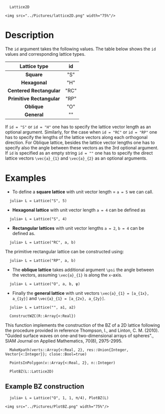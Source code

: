 
```@docs
  Lattice2D
```
```@raw html
<img src="../Pictures/lattice2D.png" width="75%"/>
```
# Description
  The `id` argument takes the following values. The table below shows the `id` values and corresponding lattice types.

| Lattice type              | id   |   
|:-------------------------:|:----:|
| **Square**                | "S"  |
| **Hexagonal**             | "H"  |
| **Centered Rectangular**  | "RC" |
| **Primitive Rectangular** | "RP" |
| **Oblique**               | "O"  |
| **General**               | ""   |

If `id = "S"` or `id = "H"` one has to specify the lattice vector length as an optional argument. Similarly, for the case when `id = "RC"` or `id = "RP"` one has to specify the lengths of the lattice vectors along each orthogonal direction. For Oblique lattice, besides the lattice vector lengths
one has to specify also the angle between these vectors as the 3rd optional argument. If `id` is specified as an empty string `id = ""` one has to specify the direct lattice vectors ``\vec{a}_{1}`` and ``\vec{a}_{2}``
as an optional arguments.


# Examples
* To define a **square lattice** with unit vector length = `a = 5` we can call.
```@julia-repl
  julia> L = Lattice("S", 5)
```
* **Hexagonal lattice** with unit vector length  `a = 4` can be defined as
```@julia-repl
  julia> L = Lattice("S", 4)
```
* **Rectangular lattices** with unit vector lengths `a = 2`, `b = 4` can be defined as.
```@julia-repl
  julia> L = Lattice("RC", a, b)
```
The primitive rectangular lattice can be constructed using:
```@julia-repl
  julia> L = Lattice("RP", a, b)
```
* The **oblique lattice** takes additional argument ``\psi`` the angle between the vectors, assuming ``\vec{a}_{1}`` is along the `x`-axis.

```@julia-repl
  julia> L = Lattice("O", a, b, ψ)
```
* Finally the **general lattice** with unit vectors ``\vec{a}_{1} = [a_{1x}, a_{1y}]`` and ``\vec{a}_{1} = [a_{2x}, a_{2y}]``.

```@julia-repl
  julia> L = Lattice("", a1, a2)
```
```@docs
  ConstructWZC(R::Array{<:Real})
```
This function implements the construction of the BZ of a 2D lattice following the procedure provided in reference
Thompson, I., and Linton, C. M. (2010). "Guided surface waves on one-and two-dimensional arrays of spheres".,
SIAM Journal on Applied Mathematics, 70(8), 2975-2995.

```@docs
  MakeKpath(verts::Array{<:Real, 2}, res::Union{Integer, Vector{<:Integer}}; close::Bool=true)
```
```@docs
  PointsInPolygon(v::Array{<:Real, 2}, n::Integer)
```
```@docs
  PlotBZ(L::Lattice2D)
```
## Example BZ construction
```@julia-repl
  julia> L = Lattice("O", 1, 1, π/4), PlotBZ(L)
```
```@raw html
<img src="../Pictures/PlotBZ.png" width="75%"/>
```
